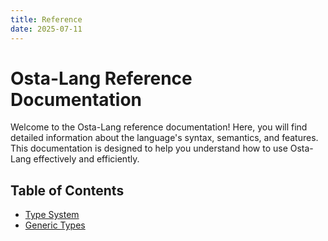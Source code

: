 ```yaml
---
title: Reference
date: 2025-07-11
---
```


# Osta-Lang Reference Documentation

Welcome to the Osta-Lang reference documentation! Here, you will find detailed information about the language's syntax,
semantics, and features. This documentation is designed to help you understand how to use Osta-Lang effectively and
efficiently.

## Table of Contents
- [Type System](/docs/reference/types)
- [Generic Types](/docs/reference/generics)
